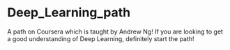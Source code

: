 # Deep_Learning_path
A path on Coursera which is taught by Andrew Ng!
If you are looking to get a good understanding of Deep Learning, definitely start the path! 

